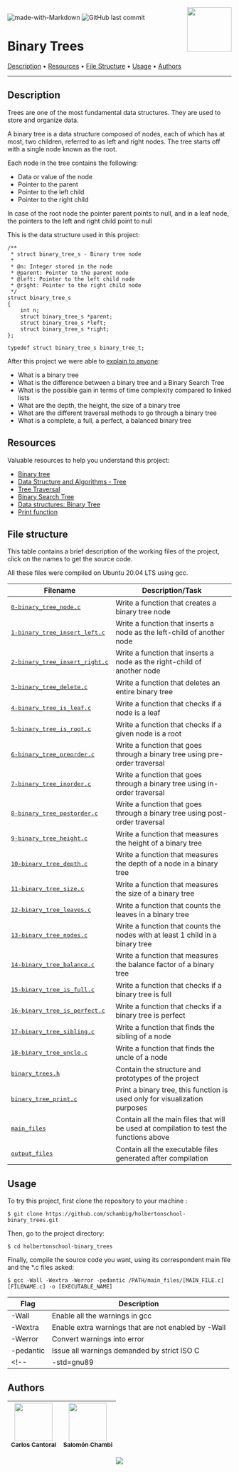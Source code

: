 <img align='right' src='https://user-images.githubusercontent.com/5713670/87202985-820dcb80-c2b6-11ea-9f56-7ec461c497c3.gif' width='100'>

![made-with-Markdown](https://img.shields.io/badge/Made%20with-Markdown-1f425f.svg)
![GitHub last commit](https://img.shields.io/github/last-commit/schambig/holbertonschool-binary_trees)

# Binary Trees

[Description](#description)</a> • [Resources](#resources) • [File Structure](#file-structure) • [Usage](#usage) • [Authors](#authors)

---

## Description

Trees are one of the most fundamental data structures. They are used to store and organize data.

A binary tree is a data structure composed of nodes, each of which has at most, two children, referred to as left and right nodes. The tree starts off with a single node known as the root.

Each node in the tree contains the following:

* Data or value of the node
* Pointer to the parent
* Pointer to the left child
* Pointer to the right child

In case of the root node the pointer parent points to null, and in a leaf node, the pointers to the left and right child point to null

This is the data structure used in this project:

```
/**
 * struct binary_tree_s - Binary tree node
 *
 * @n: Integer stored in the node
 * @parent: Pointer to the parent node
 * @left: Pointer to the left child node
 * @right: Pointer to the right child node
 */
struct binary_tree_s
{
    int n;
    struct binary_tree_s *parent;
    struct binary_tree_s *left;
    struct binary_tree_s *right;
};

typedef struct binary_tree_s binary_tree_t;
```

After this project we were able to [explain to anyone](https://fs.blog/feynman-learning-technique/):

* What is a binary tree
* What is the difference between a binary tree and a Binary Search Tree
* What is the possible gain in terms of time complexity compared to linked lists
* What are the depth, the height, the size of a binary tree
* What are the different traversal methods to go through a binary tree
* What is a complete, a full, a perfect, a balanced binary tree

## Resources

Valuable resources to help you understand this project:

* [Binary tree](https://en.wikipedia.org/wiki/Binary_tree)
* [Data Structure and Algorithms - Tree](https://www.tutorialspoint.com/data_structures_algorithms/tree_data_structure.htm)
* [Tree Traversal](https://www.tutorialspoint.com/data_structures_algorithms/tree_traversal.htm)
* [Binary Search Tree](https://en.wikipedia.org/wiki/Binary_search_tree)
* [Data structures: Binary Tree](https://www.youtube.com/watch?v=H5JubkIy_p8)
* [Print function](https://github.com/holbertonschool/0x1C.c)

## File structure

This table contains a brief description of the working files of the project, click on the names to get the source code.

All these files were compiled on Ubuntu 20.04 LTS using gcc.

| Filename | Description/Task |
| --- | --- |
| <pre>[0-binary_tree_node.c](0-binary_tree_node.c)</pre> | Write a function that creates a binary tree node |
| <pre>[1-binary_tree_insert_left.c](1-binary_tree_insert_left.c)</pre> | Write a function that inserts a node as the left-child of another node |
| <pre>[2-binary_tree_insert_right.c](2-binary_tree_insert_right.c)</pre> | Write a function that inserts a node as the right-child of another node |
| <pre>[3-binary_tree_delete.c](3-binary_tree_delete.c)</pre> | Write a function that deletes an entire binary tree |
| <pre>[4-binary_tree_is_leaf.c](4-binary_tree_is_leaf.c)</pre> | Write a function that checks if a node is a leaf |
| <pre>[5-binary_tree_is_root.c](5-binary_tree_is_root.c)</pre> | Write a function that checks if a given node is a root |
| <pre>[6-binary_tree_preorder.c](6-binary_tree_preorder.c)</pre> | Write a function that goes through a binary tree using pre-order traversal |
| <pre>[7-binary_tree_inorder.c](7-binary_tree_inorder.c)</pre> | Write a function that goes through a binary tree using in-order traversal |
| <pre>[8-binary_tree_postorder.c](8-binary_tree_postorder.c)</pre> | Write a function that goes through a binary tree using post-order traversal |
| <pre>[9-binary_tree_height.c](9-binary_tree_height.c)</pre> | Write a function that measures the height of a binary tree |
| <pre>[10-binary_tree_depth.c](10-binary_tree_depth.c)</pre> | Write a function that measures the depth of a node in a binary tree |
| <pre>[11-binary_tree_size.c](11-binary_tree_size.c)</pre> | Write a function that measures the size of a binary tree |
| <pre>[12-binary_tree_leaves.c](12-binary_tree_leaves.c)</pre> | Write a function that counts the leaves in a binary tree |
| <pre>[13-binary_tree_nodes.c](13-binary_tree_nodes.c)</pre> | Write a function that counts the nodes with at least 1 child in a binary tree |
| <pre>[14-binary_tree_balance.c](14-binary_tree_balance.c)</pre> | Write a function that measures the balance factor of a binary tree |
| <pre>[15-binary_tree_is_full.c](15-binary_tree_is_full.c)</pre> | Write a function that checks if a binary tree is full |
| <pre>[16-binary_tree_is_perfect.c](16-binary_tree_is_perfect.c)</pre> | Write a function that checks if a binary tree is perfect |
| <pre>[17-binary_tree_sibling.c](17-binary_tree_sibling.c)</pre> | Write a function that finds the sibling of a node |
| <pre>[18-binary_tree_uncle.c](18-binary_tree_uncle.c)</pre> | Write a function that finds the uncle of a node |
| <pre>[binary_trees.h](binary_trees.h)</pre> | Contain the structure and prototypes of the project |
| <pre>[binary_tree_print.c](binary_tree_print.c)</pre> | Print a binary tree, this function is used only for visualization purposes |
| <pre>[main_files](main_files)</pre> | Contain all the main files that will be used at compilation to test the functions above |
| <pre>[output_files](output_files)</pre> | Contain all the executable files generated after compilation |


## Usage

To try this project, first clone the repository to your machine :

```
$ git clone https://github.com/schambig/holbertonschool-binary_trees.git
```

Then, go to the project directory:

```
$ cd holbertonschool-binary_trees
```

Finally, compile the source code you want, using its correspondent main file and the *.c files asked:

```
$ gcc -Wall -Wextra -Werror -pedantic /PATH/main_files/[MAIN_FILE.c] [FILENAME.c] -o [EXECUTABLE_NAME]
```

| Flag | Description |
| --- | --- |
| -Wall | Enable all the warnings in gcc |
| -Wextra | Enable extra warnings that are not enabled by -Wall |
| -Werror | Convert warnings into error |
| -pedantic | Issue all warnings demanded by strict ISO C |
<!-- | -std=gnu89 | Determine the language standard, in this case `gnu89` | -->

## Authors

| [<img src="https://avatars.githubusercontent.com/u/105623752?v=4" width=85><br><sub> Carlos Cantoral </sub>](https://github.com/Jmel8) |  [<img src="https://avatars.githubusercontent.com/u/98289735?v=4" width=85><br><sub> Salomón Chambi </sub>](https://github.com/schambig) |
| :---: | :---: |

<p align="center">
  <img src="https://capsule-render.vercel.app/api?type=waving&color=gradient&height=60&section=footer"/>
</p>

